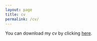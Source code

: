 ```yaml
---
layout: page
title: cv
permalink: /cv/
---
```

You can download my cv by clicking [here](/files/nicanor_carrasco_cv.pdf).
